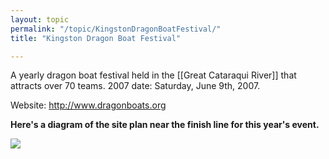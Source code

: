 ```yaml
---
layout: topic
permalink: "/topic/KingstonDragonBoatFestival/"
title: "Kingston Dragon Boat Festival"

---
```


A yearly dragon boat festival held in the [[Great Cataraqui River]] that attracts over 70 teams.  2007 date: Saturday, June 9th, 2007.

Website: http://www.dragonboats.org

<strong>Here's a diagram of the site plan near the finish line for this year's event.</strong>

<img src="http://k7Waterfront.org/Images/DragonBoatsSitePlan.gif">

